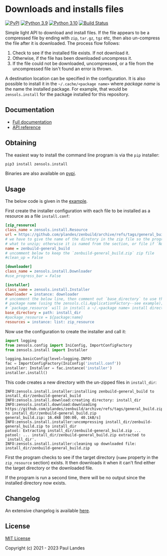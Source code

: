 # Downloads and installs files

[![PyPI][pypi-badge]][pypi-link]
[![Python 3.9][python39-badge]][python39-link]
[![Python 3.10][python310-badge]][python310-link]
[![Build Status][build-badge]][build-link]

Simple light API to download and install files.  If the file appears to be a
compressed file by ending with `zip`, `tar.gz`, `tgz` etc, then also un-compress
the file after it is downloaded.  The process flow follows:

1. Check to see if the installed file exists.  If not download it.
1. Otherwise, if the file has been downloaded uncompress it.
1. If the file could not be downloaded, uncompressed, or a file from the
   uncompressed file isn't found an error is thrown.

A destination location can be specified in the configuration.  It is also
possible to install it in the `~/.cache/<package name>` where *package name* is
the name the installed package.  For example, that would be `zensols.install`
for the package installed for this repository.


## Documentation

* [Full documentation](https://plandes.github.io/install/index.html)
* [API reference](https://plandes.github.io/install/api.html)


## Obtaining

The easiest way to install the command line program is via the `pip` installer:
```bash
pip3 install zensols.install
```

Binaries are also available on [pypi].


## Usage

The below code is given in the [example].

First create the installer configuration with each file to be installed as a
resource as a file `install.conf`:
```ini
[zip_resource]
class_name = zensols.install.Resource
url = https://github.com/plandes/zenbuild/archive/refs/tags/general_build.zip
# we have to give the name of the diretory in the zip file so the program knows
# what to unzip; otherwise it is named from the section, or file if `None`
name = zenbuild-general_build
# uncomment below to keep the `zenbuild-general_build.zip` zip file
#clean_up = False

[downloader]
class_name = zensols.install.Downloader
#use_progress_bar = False

[installer]
class_name = zensols.install.Installer
downloader = instance: downloader
# uncomment the below line, then comment out `base_directory` to use the
# package name (using the zensols.cli.ApplicationFactory--see example); using
# `package_resource` will in install a ~/.<package name> install directory
base_directory = path: install_dir
#package_resource = ${package:name}
resources = instance: list: zip_resource
```

Now use the configuration to create the installer and call it:
```python
import logging
from zensols.config import IniConfig, ImportConfigFactory
from zensols.install import Installer

logging.basicConfig(level=logging.INFO)
fac = ImportConfigFactory(IniConfig('install.conf'))
installer: Installer = fac.instance('installer')
installer.install()
```

This code creates a new directory with the un-zipped files in `install_dir`:

```readline-config
INFO:zensols.install.installer:installing zenbuild-general_build to install_dir/zenbuild-general_build
INFO:zensols.install.download:creating directory: install_dir
INFO:zensols.install.download:downloading https://github.com/plandes/zenbuild/archive/refs/tags/general_build.zip to install_dir/zenbuild-general_build.zip
general_build.zip: 16.4kB [00:00, 40.1kB/s]
INFO:zensols.install.installer:uncompressing install_dir/zenbuild-general_build.zip to install_dir
patool: Extracting install_dir/zenbuild-general_build.zip ...
patool: ... install_dir/zenbuild-general_build.zip extracted to `install_dir'.
INFO:zensols.install.installer:cleaning up downloaded file: install_dir/zenbuild-general_build.zip
```

First the program checks to see if the target directory (`name` property in the
`zip_resource` section) exists.  It then downloads it when it can't find either
the target directory or the downloaded file.

If the program is run a second time, there will be no output since the
installed directory now exists.


## Changelog

An extensive changelog is available [here](CHANGELOG.md).


## License

[MIT License](LICENSE.md)

Copyright (c) 2021 - 2023 Paul Landes


<!-- links -->
[pypi]: https://pypi.org/project/zensols.install/
[pypi-link]: https://pypi.python.org/pypi/zensols.install
[pypi-badge]: https://img.shields.io/pypi/v/zensols.install.svg
[python39-badge]: https://img.shields.io/badge/python-3.9-blue.svg
[python39-link]: https://www.python.org/downloads/release/python-390
[python310-badge]: https://img.shields.io/badge/python-3.10-blue.svg
[python310-link]: https://www.python.org/downloads/release/python-310
[build-badge]: https://github.com/plandes/install/workflows/CI/badge.svg
[build-link]: https://github.com/plandes/install/actions

[example]: https://github.com/plandes/install/tree/master/example
